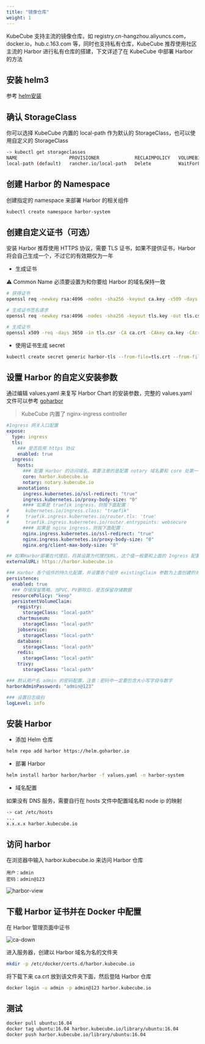 ```yaml
---
title: "镜像仓库"
weight: 1
---
```


KubeCube 支持主流的镜像仓库，如 registry.cn-hangzhou.aliyuncs.com，docker.io，hub.c.163.com 等，同时也支持私有仓库，KubeCube
推荐使用社区主流的 Harbor 进行私有仓库的搭建，下文详述了在 KubeCube 中部署 Harbor 的方法

## 安装 helm3

参考 [helm安装](https://helm.sh/zh/docs/intro/install/)

## 确认 StorageClass

你可以选择 KubeCube 内置的 local-path 作为默认的 StorageClass，也可以使用自定义的 StorageClass

```bash
-> kubectl get storageclasses
NAME                   PROVISIONER             RECLAIMPOLICY   VOLUMEBINDINGMODE      ALLOWVOLUMEEXPANSION   AGE
local-path (default)   rancher.io/local-path   Delete          WaitForFirstConsumer   false                  28d
```

## 创建 Harbor 的 Namespace

创建指定的 namespace 来部署 Harbor 的相关组件

```bash
kubectl create namespace harbor-system
```

## 创建自定义证书（可选）

安装 Harbor 推荐使用 HTTPS 协议，需要 TLS 证书，如果不提供证书，Harbor 将会自己生成一个，不过它的有效期仅为一年

- 生成证书  

⚠️ Common Name 必须要设置为和你要给 Harbor 的域名保持一致
```bash
# 获得证书
openssl req -newkey rsa:4096 -nodes -sha256 -keyout ca.key -x509 -days 3650 -out ca.crt

# 生成证书签名请求
openssl req -newkey rsa:4096 -nodes -sha256 -keyout tls.key -out tls.csr

# 生成证书
openssl x509 -req -days 3650 -in tls.csr -CA ca.crt -CAkey ca.key -CAcreateserial -out tls.crt
```

- 使用证书生成 secret 
```bash
kubectl create secret generic harbor-tls --from-file=tls.crt --from-file=tls.key --from-file=ca.crt -n harbor-system
```

## 设置 Harbor 的自定义安装参数

通过编辑 values.yaml 来复写 Harbor Chart 的安装参数，完整的 values.yaml 文件可以参考 [goharbor](https://github.com/goharbor/harbor-helm/blob/master/values.yaml)

> KubeCube 内置了 nginx-ingress controller

```yaml
#Ingress 网关入口配置
expose:
  type: ingress
  tls:
    ### 是否启用 https 协议
    enabled: true
  ingress:
    hosts:
      ### 配置 Harbor 的访问域名，需要注意的是配置 notary 域名要和 core 处第一个单词外，其余保持一致
      core: harbor.kubecube.io
      notary: notary.kubecube.io
    annotations:
      ingress.kubernetes.io/ssl-redirect: "true"
      ingress.kubernetes.io/proxy-body-size: "0"
      #### 如果是 traefik ingress，则按下面配置：
#      kubernetes.io/ingress.class: "traefik"
#      traefik.ingress.kubernetes.io/router.tls: 'true'
#      traefik.ingress.kubernetes.io/router.entrypoints: websecure
      #### 如果是 nginx ingress，则按下面配置：
      nginx.ingress.kubernetes.io/ssl-redirect: "true"
      nginx.ingress.kubernetes.io/proxy-body-size: "0"
      nginx.org/client-max-body-size: "0"

## 如果Harbor部署在代理后，将其设置为代理的URL，这个值一般要和上面的 Ingress 配置的地址保存一致
externalURL: https://harbor.kubecube.io

### Harbor 各个组件的持久化配置，并设置各个组件 existingClaim 参数为上面创建的对应 PVC 名称
persistence:
  enabled: true
  ### 存储保留策略，当PVC、PV删除后，是否保留存储数据
  resourcePolicy: "keep"
  persistentVolumeClaim:
    registry:
      storageClass: "local-path"
    chartmuseum:
      storageClass: "local-path"
    jobservice:
      storageClass: "local-path"
    database:
      storageClass: "local-path"
    redis:
      storageClass: "local-path"
    trivy:
      storageClass: "local-path"

### 默认用户名 admin 的密码配置，注意：密码中一定要包含大小写字母与数字
harborAdminPassword: "admin@123"

### 设置日志级别
logLevel: info
```

## 安装 Harbor

- 添加 Helm 仓库
```bash
helm repo add harbor https://helm.goharbor.io
```

- 部署 Harbor
```bash
helm install harbor harbor/harbor -f values.yaml -n harbor-system
```

- 域名配置

如果没有 DNS 服务，需要自行在 hosts 文件中配置域名和 node ip 的映射

```bash
-> cat /etc/hosts
...
x.x.x.x harbor.kubecube.io
```

## 访问 harbor

在浏览器中输入 harbor.kubecube.io 来访问 Harbor 仓库

```
用户：admin
密码：admin@123
```

![harbor-view](/imgs/user-guide/harbor/harbor/harbor-view.png)

## 下载 Harbor 证书并在 Docker 中配置

在 Harbor 管理页面中证书

![ca-down](/imgs/user-guide/harbor/harbor/ca-down.png)

进入服务器，创建以 Harbor 域名为名的文件夹

```bash
mkdir -p /etc/docker/certs.d/harbor.kubecube.io
```

将下载下来 ca.crt 放到该文件夹下面，然后登陆 Harbor 仓库

```bash
docker login -u admin -p admin@123 harbor.kubecube.io
```

## 测试

```bash
docker pull ubuntu:16.04
docker tag ubuntu:16.04 harbor.kubecube.io/library/ubuntu:16.04
docker push harbor.kubecube.io/library/ubuntu:16.04
```






